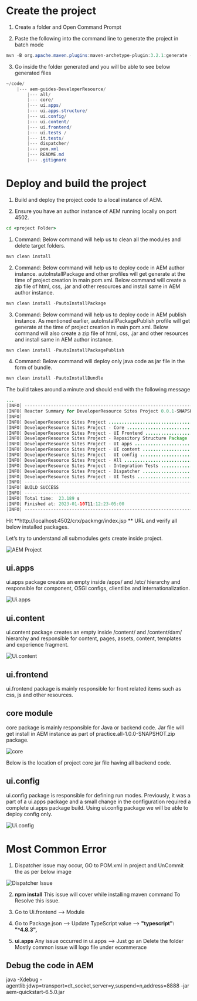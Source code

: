 
# Create the project

1. Create a folder and Open Command Prompt

2. Paste the following into the command line to generate the project in batch mode

```java
mvn -B org.apache.maven.plugins:maven-archetype-plugin:3.2.1:generate -D archetypeGroupId=com.adobe.aem -D archetypeArtifactId=aem-project-archetype -D archetypeVersion=37 -D appTitle="mySite" -D appId="AEM-MySite" -D aemVersion="cloud" -D groupId="com.mySite"
```
3. Go inside the folder generated and you will be able to see below generated files

```java
~/code/
    |--- aem-guides-DeveloperResource/
        |--- all/
        |--- core/
        |--- ui.apps/
        |--- ui.apps.structure/
        |--- ui.config/
        |--- ui.content/
        |--- ui.frontend/
        |--- ui.tests /
        |--- it.tests/
        |--- dispatcher/
        |--- pom.xml
        |--- README.md
        |--- .gitignore
```
# Deploy and build the project

1. Build and deploy the project code to a local instance of AEM.

2. Ensure you have an author instance of AEM running locally on port 4502.

```cmd
cd <project Folder>
```

1. Command: Below command will help us to clean all the modules and delete target folders.
```java
mvn clean install
```
2. Command: Below command will help us to deploy code in AEM author instance. autoInstallPackage and other profiles will get generate at the time of project creation in main pom.xml. Below command will create a zip file of html, css, .jar and other resources and install same in AEM author instance.
```java
mvn clean install -PautoInstallPackage
```
3. Command: Below command will help us to deploy code in AEM publish instance. As mentioned earlier, autoInstallPackagePublish profile will get generate at the time of project creation in main pom.xml. Below command will also create a zip file of html, css, .jar and other resources and install same in AEM author instance.
```java
mvn clean install -PautoInstallPackagePublish
```
4. Command: Below command will deploy only java code as jar file in the form of bundle.
```java
mvn clean install -PautoInstallBundle
```
The build takes around a minute and should end with the following message

```java
...
[INFO] ------------------------------------------------------------------------
[INFO] Reactor Summary for DeveloperResource Sites Project 0.0.1-SNAPSHOT:
[INFO]
[INFO] DeveloperResource Sites Project ................................. SUCCESS [  0.113 s]
[INFO] DeveloperResource Sites Project - Core .......................... SUCCESS [  3.136 s]
[INFO] DeveloperResource Sites Project - UI Frontend ................... SUCCESS [  4.461 s]
[INFO] DeveloperResource Sites Project - Repository Structure Package .. SUCCESS [  0.359 s]
[INFO] DeveloperResource Sites Project - UI apps ....................... SUCCESS [  1.732 s]
[INFO] DeveloperResource Sites Project - UI content .................... SUCCESS [  0.956 s]
[INFO] DeveloperResource Sites Project - UI config ..................... SUCCESS [  0.064 s]
[INFO] DeveloperResource Sites Project - All ........................... SUCCESS [  8.229 s]
[INFO] DeveloperResource Sites Project - Integration Tests ............. SUCCESS [  3.329 s]
[INFO] DeveloperResource Sites Project - Dispatcher .................... SUCCESS [  0.027 s]
[INFO] DeveloperResource Sites Project - UI Tests ...................... SUCCESS [  0.032 s]
[INFO] ------------------------------------------------------------------------
[INFO] BUILD SUCCESS
[INFO] ------------------------------------------------------------------------
[INFO] Total time:  23.189 s
[INFO] Finished at: 2023-01-10T11:12:23-05:00
[INFO] ------------------------------------------------------------------------

```

Hit **http://localhost:4502/crx/packmgr/index.jsp ** URL and verify all below installed packages.

Let’s try to understand all submodules gets create inside project.

![AEM Project](/AEM/Images/Project_setups.png)

## ui.apps
ui.apps package creates an empty inside /apps/<my-project> and /etc/<my-project> hierarchy and responsible for component, OSGI configs, clientlibs and internationalization.

![Ui.apps](/AEM/Images/apps.png)

## ui.content
ui.content package creates an empty inside /content/<my-project> and /content/dam/<my-project> hierarchy and responsible for content, pages, assets, content, templates and experience fragment.

![Ui.content](/AEM/Images/content.png)


## ui.frontend
ui.frontend package is mainly responsible for front related items such as css, js and other resources.

## core module
core package is mainly responsible for Java or backend code. Jar file will get install in AEM instance as part of practice.all-1.0.0-SNAPSHOT.zip package.

![core](/AEM/Images/core.png)

Below is the location of project core jar file having all backend code.

## ui.config
ui.config package is responsible for defining run modes. Previously, it was a part of a ui.apps package and a small change in the configuration required a complete ui.apps package build. Using ui.config package we will be able to deploy config only.

![Ui.config](/AEM/Images/config.png)


# **Most Common Error**

1. Dispatcher issue may occur, GO to POM.xml in project and UnCommit the as per below image


![Dispatcher Issue](/AEM/Images/image.png)

2. **npm install** This issue will cover while installing maven command To Resolve this issue.

3. Go to Ui.frontend --> Module

4. Go to Package.json --> Update TypeScript value -->  **"typescript": "^4.8.3",**

5. **ui.apps** Any issue occurred in ui.apps --> Just go an Delete the folder Mostly common issue will logo file under ecommerace

## Debug the code in AEM

java -Xdebug -agentlib:jdwp=transport=dt_socket,server=y,suspend=n,address=8888 -jar aem-quickstart-6.5.0.jar
